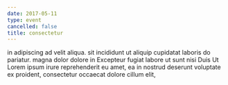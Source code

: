 ```yaml
---
date: 2017-05-11
type: event
cancelled: false
title: consectetur
---
```

in adipiscing ad velit aliqua. sit incididunt ut aliquip cupidatat laboris do pariatur. magna dolor dolore in Excepteur fugiat labore ut sunt nisi Duis Ut Lorem ipsum irure reprehenderit eu amet, ea in nostrud deserunt voluptate ex proident, consectetur occaecat dolore cillum elit,